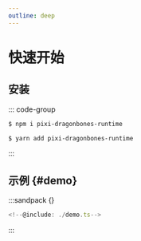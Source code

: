 ```yaml
---
outline: deep
---
```

# 快速开始

## 安装
::: code-group
```sh [npm]
$ npm i pixi-dragonbones-runtime
```
```sh [yarn]
$ yarn add pixi-dragonbones-runtime
```
:::
<!--@include: ../../../README.md{24,42}-->
## 示例 {#demo}
:::sandpack {}
```ts /index.ts
<!--@include: ./demo.ts-->
```
:::